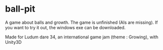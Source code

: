 # ball-pit
A game about balls and growth. The game is unfinished (AIs are missing). If you want to try it out, the windows exe can be downloaded.

Made for Ludum dare 34, an international game jam (theme : Growing), with Unity3D
